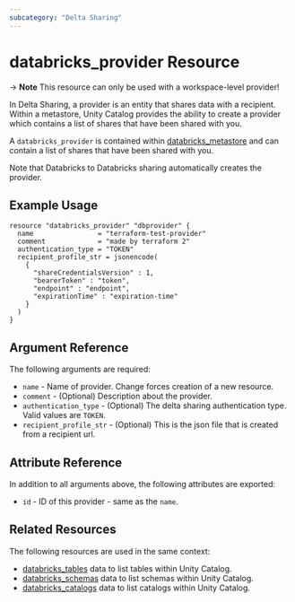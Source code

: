 ```yaml
---
subcategory: "Delta Sharing"
---
```

# databricks_provider Resource

-> **Note** This resource can only be used with a workspace-level provider!

In Delta Sharing, a provider is an entity that shares data with a recipient. Within a metastore, Unity Catalog provides the ability to create a provider which contains a list of shares that have been shared with you.

A `databricks_provider` is contained within [databricks_metastore](metastore.md) and can contain a list of shares that have been shared with you.

Note that Databricks to Databricks sharing automatically creates the provider.

## Example Usage

```hcl
resource "databricks_provider" "dbprovider" {
  name                = "terraform-test-provider"
  comment             = "made by terraform 2"
  authentication_type = "TOKEN"
  recipient_profile_str = jsonencode(
    {
      "shareCredentialsVersion" : 1,
      "bearerToken" : "token",
      "endpoint" : "endpoint",
      "expirationTime" : "expiration-time"
    }
  )
}
```

## Argument Reference

The following arguments are required:

* `name` - Name of provider. Change forces creation of a new resource.
* `comment` - (Optional) Description about the provider.
* `authentication_type` - (Optional) The delta sharing authentication type. Valid values are `TOKEN`.
* `recipient_profile_str` - (Optional) This is the json file that is created from a recipient url.

## Attribute Reference

In addition to all arguments above, the following attributes are exported:

* `id` - ID of this provider - same as the `name`.

## Related Resources

The following resources are used in the same context:

* [databricks_tables](../data-sources/tables.md) data to list tables within Unity Catalog.
* [databricks_schemas](../data-sources/schemas.md) data to list schemas within Unity Catalog.
* [databricks_catalogs](../data-sources/catalogs.md) data to list catalogs within Unity Catalog.
